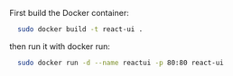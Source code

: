 First build the Docker container:

```bash
  sudo docker build -t react-ui .
```
then run it with docker run:
```bash
  sudo docker run -d --name reactui -p 80:80 react-ui
```